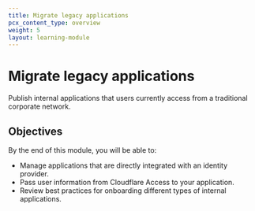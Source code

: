```yaml
---
title: Migrate legacy applications
pcx_content_type: overview
weight: 5
layout: learning-module
---
```


# Migrate legacy applications

Publish internal applications that users currently access from a traditional corporate network.

## Objectives

By the end of this module, you will be able to:

- Manage applications that are directly integrated with an identity provider.
- Pass user information from Cloudflare Access to your application.
- Review best practices for onboarding different types of internal applications.
